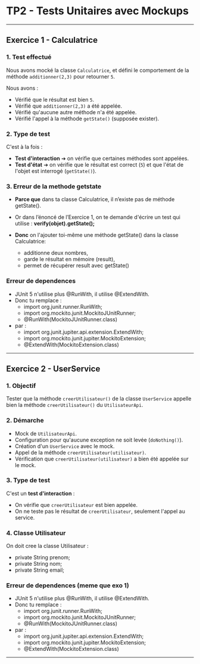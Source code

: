 # TP2 - Tests Unitaires avec Mockups

---
## Exercice 1 - Calculatrice

### 1. Test effectué

Nous avons mocké la classe `Calculatrice`, et défini le comportement de la méthode `additionner(2,3)` pour retourner `5`.

Nous avons :
- Vérifié que le résultat est bien `5`.
- Vérifié que `additionner(2,3)` a été appelée.
- Vérifié qu'aucune autre méthode n'a été appelée.
- Vérifié l'appel à la méthode `getState()` (supposée exister).

### 2. Type de test

C'est à la fois :
- **Test d'interaction** ➔ on vérifie que certaines méthodes sont appelées.
- **Test d'état** ➔ on vérifie que le résultat est correct (`5`) et que l'état de l'objet est interrogé (`getState()`).

### 3. Erreur de la methode getstate

- **Parce que** dans ta classe Calculatrice, il n’existe pas de méthode getState().

- Or dans l’énoncé de l’Exercice 1, on te demande d'écrire un test qui utilise :
    **verify(objet).getState();**
- **Donc**  on l'ajouter toi-même une méthode getState() dans la classe Calculatrice:
    - additionne deux nombres,
    - garde le résultat en mémoire (result),
    - permet de récupérer result avec getState()
### Erreur de dependences
- JUnit 5 n'utilise plus @RunWith, il utilise @ExtendWith.
- Donc tu remplace :
  - import org.junit.runner.RunWith;
  - import org.mockito.junit.MockitoJUnitRunner;
  - @RunWith(MockitoJUnitRunner.class)
- par : 
  - import org.junit.jupiter.api.extension.ExtendWith;
  - import org.mockito.junit.jupiter.MockitoExtension;
  - @ExtendWith(MockitoExtension.class)
 ---
## Exercice 2 - UserService

### 1. Objectif

Tester que la méthode `creerUtilisateur()` de la classe `UserService` appelle bien la méthode `creerUtilisateur()` du `UtilisateurApi`.

### 2. Démarche

- Mock de `UtilisateurApi`.
- Configuration pour qu'aucune exception ne soit levée (`doNothing()`).
- Création d'un `UserService` avec le mock.
- Appel de la méthode `creerUtilisateur(utilisateur)`.
- Vérification que `creerUtilisateur(utilisateur)` a bien été appelée sur le mock.

### 3. Type de test

C'est un **test d'interaction** :
- On vérifie que `creerUtilisateur` est bien appelée.
- On ne teste pas le résultat de `creerUtilisateur`, seulement l'appel au service.

### 4. Classe Utilisateur

On doit cree la classe Utilisateur :
 - private String prenom;
 - private String nom;
 - private String email;
### Erreur de dependences (meme que exo 1)
- JUnit 5 n'utilise plus @RunWith, il utilise @ExtendWith.
- Donc tu remplace :
  - import org.junit.runner.RunWith;
  - import org.mockito.junit.MockitoJUnitRunner;
  - @RunWith(MockitoJUnitRunner.class)
- par :
  - import org.junit.jupiter.api.extension.ExtendWith;
  - import org.mockito.junit.jupiter.MockitoExtension;
  - @ExtendWith(MockitoExtension.class)
---
